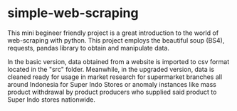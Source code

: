 # simple-web-scraping
This mini begineer friendly project is a great introduction to the world of web-scraping with python. This project employs the beautiful soup (BS4), requests, pandas library to obtain and manipulate data. 

In the basic version, data obtained from a website is imported to csv format located in the "src" folder. Meanwhile, in the upgraded version, data is cleaned ready for usage in market research for supermarket branches all around Indonesia for Super Indo Stores or anomaly instances like mass product withdrawal by product producers who supplied said product to Super Indo stores nationwide. 
